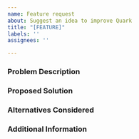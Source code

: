 ```yaml
---
name: Feature request
about: Suggest an idea to improve Quark
title: "[FEATURE]"
labels: ''
assignees: ''

---
```


### Problem Description
<!-- Is your feature request related to a problem? Please add a clear and concise description of what the problem is. -->

### Proposed Solution
<!-- Describe the solution you'd like in a clear and concise manner -->

### Alternatives Considered
<!-- A clear and concise description of any alternative solutions or features you've considered. -->

### Additional Information
<!-- Add any other context about the problem here. -->
